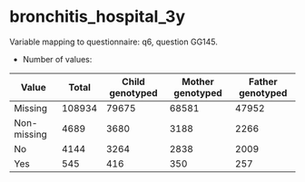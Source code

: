 # bronchitis_hospital_3y
Variable mapping to questionnaire: q6, question GG145.
- Number of values:

| Value | Total | Child genotyped | Mother genotyped | Father genotyped |
| ----- | ----- | --------------- | ---------------- | ---------------- |
| Missing | 108934 | 79675 | 68581 | 47952 |
| Non-missing | 4689 | 3680 | 3188 | 2266 |
| No | 4144 | 3264 | 2838 |2009 |
| Yes | 545 | 416 | 350 |257 |




